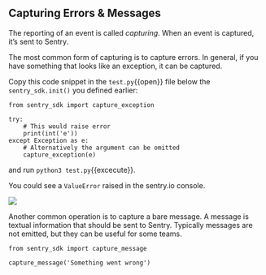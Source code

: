## Capturing Errors & Messages
The reporting of an event is called *capturing*. When an event is captured, it’s sent to Sentry. 

The most common form of capturing is to capture errors. In general, if you have something that looks like an exception, it can be captured.

Copy this code snippet in the `test.py`{{open}} file below the `sentry_sdk.init()` you defined earlier:

```
from sentry_sdk import capture_exception

try:
	# This would raise error 
    print(int('e'))
except Exception as e:
    # Alternatively the argument can be omitted
    capture_exception(e)
```
and run `python3 test.py`{{excecute}}. 

You could see a `ValueError` raised in the sentry.io console.

![](https://tva1.sinaimg.cn/large/e6c9d24egy1h29baz0c2kj218804gq3b.jpg)

Another common operation is to capture a bare message. A message is textual information that should be sent to Sentry. Typically messages are not emitted, but they can be useful for some teams. 

```
from sentry_sdk import capture_message

capture_message('Something went wrong')
```